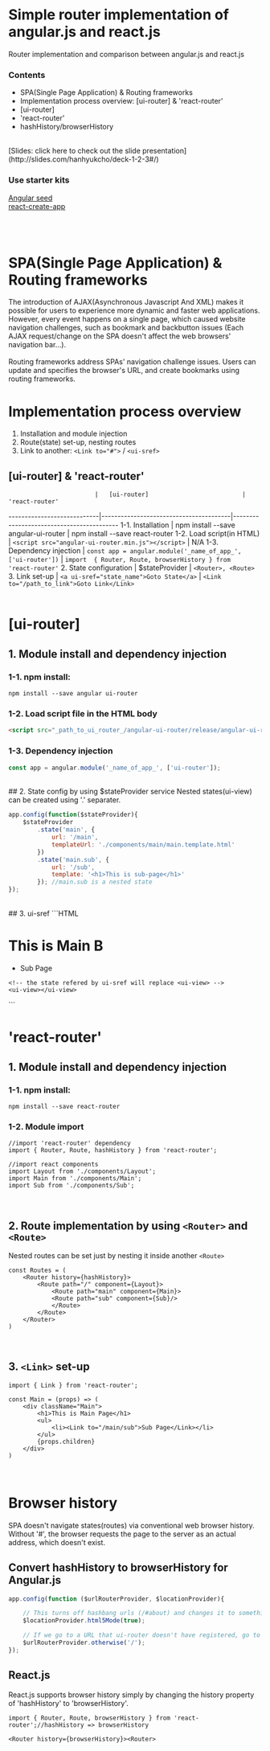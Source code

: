 # Simple router implementation of angular.js and react.js
Router implementation and comparison between angular.js and react.js

### Contents
* SPA(Single Page Application) & Routing frameworks
* Implementation process overview: [ui-router] & 'react-router'
* [ui-router]
* 'react-router'
* hashHistory/browserHistory

<br />
[Slides: click here to check out the slide presentation](http://slides.com/hanhyukcho/deck-1-2-3#/)

### Use starter kits
[Angular seed](https://github.com/angular/angular-seed)<br />
[react-create-app](https://facebook.github.io/react/blog/2016/07/22/create-apps-with-no-configuration.html)

<br /><br />


# SPA(Single Page Application) & Routing frameworks
The introduction of AJAX(Asynchronous Javascript And XML) makes it possible for users to experience more dynamic and faster web applications. However, every event happens on a single page, which caused website navigation challenges, such as bookmark and backbutton issues (Each AJAX request/change on the SPA doesn't affect the web browsers' navigation bar...).
<br /><br />
Routing frameworks address SPAs' navigation challenge issues. Users can update and specifies the browser's URL, and create bookmarks using routing frameworks.
<br />

# Implementation process overview
1. Installation and module injection
2. Route(state) set-up, nesting routes
3. Link to another: `<Link to="#">` / `<ui-sref>`


## [ui-router] & 'react-router'
                            |   [ui-router]                          | 'react-router'
----------------------------|----------------------------------------|------------------------------------------
1-1. Installation | npm install --save angular-ui-router |  npm install --save react-router
1-2. Load script(in HTML) | ```<script src="angular-ui-router.min.js"></script>```  |  N/A
1-3. Dependency injection | ```const app = angular.module('_name_of_app_', ['ui-router'])```  | ```import  { Router, Route, browserHistory } from  'react-router'```
2. State configuration | $stateProvider | ```<Router>, <Route>```
3. Link set-up |  ```<a ui-sref="state_name">Goto State</a>```  | ```<Link to="/path_to_link">Goto Link</Link>```
<br /><br />



# [ui-router]
## 1. Module install and dependency injection
### 1-1. npm install: 
```npm install --save angular ui-router```<br />
### 1-2. Load script file in the HTML body
```HTML
<script src="_path_to_ui_router_/angular-ui-router/release/angular-ui-router.min.js"></script>
```
### 1-3. Dependency injection
```javascript
const app = angular.module('_name_of_app_', ['ui-router']);
```
<br />
## 2. State config by using $stateProvider service
Nested states(ui-view) can be created using '.' separater. 

```javascript
app.config(function($stateProvider){
    $stateProvider
        .state('main', {
            url: '/main',
            templateUrl: './components/main/main.template.html' 
        })
        .state('main.sub', {
            url: '/sub',
            template: '<h1>This is sub-page</h1>'
        }); //main.sub is a nested state
});
```
<br />
## 3. ui-sref
```HTML
<!-- main.html -->
<div class="Main">
    <h1>This is Main B</h1>
    <ul>
        <li><a ui-sref="main.sub">Sub Page</a></li>
    </ul>

    <!-- the state refered by ui-sref will replace <ui-view> -->
    <ui-view></ui-view>
</div>
```
<br />


# 'react-router'
## 1. Module install and dependency injection
### 1-1. npm install: 
```npm install --save react-router```<br />
### 1-2. Module import
```JSX
//import 'react-router' dependency
import { Router, Route, hashHistory } from 'react-router';

//import react components
import Layout from './components/Layout';
import Main from './components/Main';
import Sub from './components/Sub';
```
<br />

## 2. Route implementation by using `<Router>` and `<Route>`
Nested routes can be set just by nesting it inside another `<Route>`

```JSX
const Routes = (
    <Router history={hashHistory}>
        <Route path="/" component={Layout}>
            <Route path="main" component={Main}>
	        <Route path="sub" component={Sub}/>
            </Route>
        </Route>
    </Router>
)
```
<br />


## 3. `<Link>` set-up
```JSX
import { Link } from 'react-router';

const Main = (props) => (
    <div className="Main">
        <h1>This is Main Page</h1>
        <ul>
            <li><Link to="/main/sub">Sub Page</Link></li>
        </ul>
        {props.children}
    </div>
)
```
<br />


# Browser history
SPA doesn't navigate states(routes) via conventional web browser history. Without '#', the browser requests the page to the server as an actual address, which doesn't exist.

## Convert hashHistory to browserHistory for Angular.js
```javascript
app.config(function ($urlRouterProvider, $locationProvider){

    // This turns off hashbang urls (/#about) and changes it to something normal (/about)
    $locationProvider.html5Mode(true);

    // If we go to a URL that ui-router doesn't have registered, go to the "/" url.
    $urlRouterProvider.otherwise('/');
});
```

## React.js
React.js supports browser history simply by changing the history property of 'hashHistory' to 'browserHistory'.
```JSX
import { Router, Route, browserHistory } from 'react-router';//hashHistory => browserHistory

<Router history={browserHistory}><Router>
```


